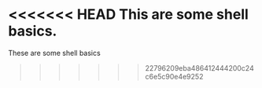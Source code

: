 <<<<<<< HEAD
This are some shell basics.
=======
These are some shell basics
>>>>>>> 22796209eba486412444200c24c6e5c90e4e9252
